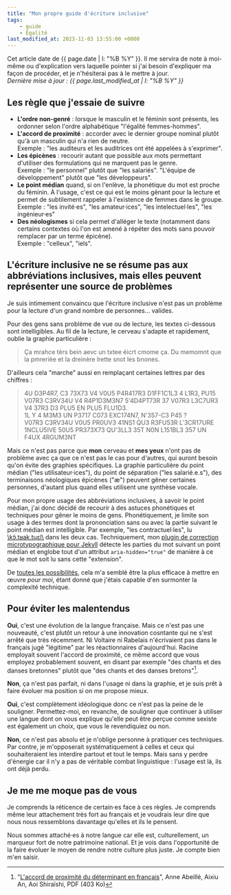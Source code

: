 ```yaml
---
title: "Mon propre guide d'écriture inclusive"
tags:
    - guide
    - Égalité
last_modified_at: 2023-11-03 13:55:00 +0000
---
```


Cet article date de {{ page.date | l: "%B %Y" }}. Il me servira de note à moi-même ou d'explication vers laquelle pointer si j'ai besoin d'expliquer ma façon de procéder, et je n'hésiterai pas à le mettre à jour.  
_Dernière mise à jour : {{ page.last_modified_at | l: "%B %Y" }}_

## Les règle que j'essaie de suivre

-   **L'ordre non-genré** : lorsque le masculin et le féminin sont présents, les ordonner selon l'ordre alphabétique "l'égalité femmes-hommes".
-   **L'accord de proximité** : accorder avec le dernier groupe nominal plutôt qu'à un masculin qui n'a rien de neutre.  
    Exemple : "les auditeurs et les auditrices ont été appelées à s'exprimer".
-   **Les épicènes** : recourir autant que possible aux mots permettant d'utiliser des formulations qui ne marquent pas le genre.  
    Exemple : "le personnel" plutôt que "les salariés". "L'équipe de développement" plutôt que "les développeurs".
-   **Le point médian** quand, si on l'enlève, la phonétique du mot est proche du féminin. À l'usage, c'est ce qui est le moins gênant pour la lecture et permet de subtilement rappeler à l'existence de femmes dans le groupe.  
    Exemple : "les invité·es", "les amateur·ices", "les intelectuel·les", "les ingénieur·es"
-   **Des néologismes** si cela permet d'alléger le texte (notamment dans certains contextes où l'on est amené à répéter des mots sans pouvoir remplacer par un terme épicène).  
    Exemple : "celleux", "iels".

## L'écriture inclusive ne se résume pas aux abbréviations inclusives, mais elles peuvent représenter une source de problèmes

Je suis intimement convaincu que l'écriture inclusive n'est pas un problème pour la lecture d'un grand nombre de personnes… valides.

Pour des gens sans problème de vue ou de lecture, les textes ci-dessous sont intelligibles. Au fil de la lecture, le cerveau s'adapte et rapidement, oublie la graphie particulière :

> Ça mrahce tèrs bein aevc un txtee éicrt cmome ça. Du memomnt que la pmrerièe et la dreinère lrette snot les bnones.

D'ailleurs cela "marche" aussi en remplaçant certaines lettres par des chiffres :

> 4U D3P4R7, C3 73X73 V4 V0U5 P4R417R3 D1FF1C1L3 4 L1R3, PU15 V07R3 C3RV34U V4 R4P1D3M3N7 5'4D4PT73R 37 V07R3 L3C7UR3 V4 37R3 D3 PLU5 EN PLU5 FLU1D3.  
> 1L Y 4 M3M3 UN P3717 C073 EXC174N7, N'357-C3 P45 ?  
> V07R3 C3RV34U V0U5 PR0UV3 41NS1 QU3 R3FU53R L'3CR17URE 1NCLU5IVE 50U5 PR373X73 QU'3LL3 35T N0N L151BL3 357 UN F4UX 4RGUM3NT

Mais ce n'est pas parce que **mon** cerveau et **mes yeux** n'ont pas de problème avec ça que ce n'est pas le cas pour d'autres, qui auront besoin qu'on évite des graphies spécifiques. La graphie particulière du point médian ("les utilisateur·ices"), du point de séparation ("les salarié.e.s"), des terminaisons néologiques épicènes ("æ") peuvent gêner certaines personnes, d'autant plus quand elles utilisent une synthèse vocale.

Pour mon propre usage des abbréviations inclusives, à savoir le point médian, j'ai donc décidé de recourir à des astuces phonétiques et techniques pour gêner le moins de gens. Phonétiquement, je limite son usage à des termes dont la prononciation sans ou avec la partie suivant le point médian est intelligible. Par exemple, "les contractuel·les", lu <a href="http://ipa-reader.xyz/?text=k%C9%94%CC%83.t%CA%81ak.t%C9%A5%C9%9Bl&voice=Celine" title="Prononciation du mot contractuel">&#92;kɔ̃.tʁak.tɥɛl&#92;</a> dans les deux cas. Techniquement, mon [plugin de correction microtypographique pour Jekyll](https://github.com/borisschapira/jekyll-microtypo/) détecte les parties du mot suivant un point médian et englobe tout d'un attribut `aria-hidden="true"` de manière à ce que le mot soit lu sans cette "extension".

De [toutes les possibilités](https://codepen.io/vincent-valentin/full/woGLVL 'Abbréviations inclusives, un CodePen par Vincent Valentin'), cela m'a semblé être la plus efficace à mettre en œuvre _pour moi_, étant donné que j'étais capable d'en surmonter la complexité technique.

## <span id="disambiguation">Pour éviter les malentendus</span>

**Oui**, c'est une évolution de la langue française. Mais ce n'est pas une nouveauté, c'est plutôt un retour à une innovation cosntante qui ne s'est arrêté que très récemment. Ni Voltaire ni Rabelais n'écrivaient pas dans le français jugé "légitime" par les réactionnaires d'aujourd'hui. Racine employait souvent l'accord de proximité, ce même accord que vous employez probablement souvent, en disant par exemple "des chants et des danses bretonnes" plutôt que "des chants et des danses bretons"[^proximite].

[^proximite]: "[L'accord de proximité du déterminant en français](https://journals.openedition.org/discours/pdf/9542)", Anne Abeillé, Aixiu An, Aoi Shiraïshi, PDF (403 Ko)

**Non**, ça n'est pas parfait, ni dans l'usage ni dans la graphie, et je suis prêt à faire évoluer ma position si on me propose mieux.

**Oui**, c'est complètement idéologique donc ce n'est pas la peine de le souligner. Permettez-moi, en revanche, de souligner que continuer à utiliser une langue dont on vous explique qu'elle peut être perçue comme sexiste est également un choix, que vous le revendiquiez ou non.

**Non**, ce n'est pas absolu et je n'oblige personne à pratiquer ces techniques. Par contre, je m'opposerait systématiquement à celles et ceux qui souhaiteraient les interdire partout et tout le temps. Mais sans y perdre d'énergie car il n'y a pas de véritable combat linguistique : l'usage est là, ils ont déjà perdu.

## Je me me moque pas de vous

Je comprends la réticence de certain·es face à ces règles. Je comprends même leur attachement très fort au français et je voudrais leur dire que nous nous ressemblons davantage qu'elles et ils le pensent.

Nous sommes attaché·es à notre langue car elle est, culturellement, un marqueur fort de notre patrimoine national. Et je vois dans l'opportunité de la faire évoluer le moyen de rendre notre culture plus juste. Je compte bien m'en saisir.

